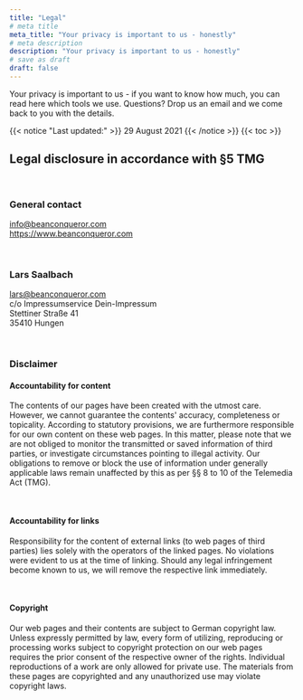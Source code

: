 ```yaml
---
title: "Legal"
# meta title
meta_title: "Your privacy is important to us - honestly"
# meta description
description: "Your privacy is important to us - honestly"
# save as draft
draft: false
---
```


Your privacy is important to us - if you want to know how much, you can read here which tools we use. Questions? Drop us an email and we come back to you with the details.

{{< notice "Last updated:" >}}
29 August 2021
{{< /notice >}}
{{< toc >}}

## Legal disclosure in accordance with §5 TMG

<br>

### General contact
info@beanconqueror.com<br>
https://www.beanconqueror.com

<br>

### Lars Saalbach
lars@beanconqueror.com<br>
c/o Impressumservice Dein-Impressum<br>
Stettiner Straße 41<br>
35410 Hungen<br>

<br>

### Disclaimer
#### Accountability for content
The contents of our pages have been created with the utmost care.
However, we cannot guarantee the contents' accuracy, completeness or topicality.
According to statutory provisions, we are furthermore responsible for our own content on these web pages.
In this matter, please note that we are not obliged to monitor the transmitted or saved information of third parties, or investigate
circumstances pointing to illegal activity. Our obligations to remove or block the use of information
under generally applicable laws remain unaffected by this as per §§ 8 to 10 of the Telemedia Act (TMG).

<br>

#### Accountability for links
Responsibility for the content of external links (to web pages of third parties) lies solely with the operators of the linked pages.
No violations were evident to us at the time of linking.
Should any legal infringement become known to us, we will remove the respective link immediately.

<br>

#### Copyright
Our web pages and their contents are subject to German copyright law.
Unless expressly permitted by law, every form of utilizing, reproducing or processing works subject
to copyright protection on our web pages requires the prior consent of the respective owner of the rights.
Individual reproductions of a work are only allowed for private use.
The materials from these pages are copyrighted and any unauthorized use may violate copyright laws.
